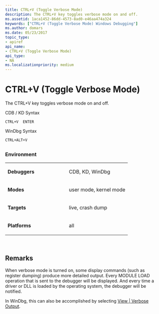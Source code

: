 ```yaml
---
title: CTRL+V (Toggle Verbose Mode)
description: The CTRL+V key toggles verbose mode on and off.
ms.assetid: 1aca1452-86dd-4573-8ad0-e46aa474a324
keywords: ["CTRL+V (Toggle Verbose Mode) Windows Debugging"]
ms.author: domars
ms.date: 05/23/2017
topic_type:
- apiref
api_name:
- CTRL+V (Toggle Verbose Mode)
api_type:
- NA
ms.localizationpriority: medium
---
```


# CTRL+V (Toggle Verbose Mode)


The CTRL+V key toggles verbose mode on and off.

CDB / KD Syntax

```dbgcmd
CTRL+V  ENTER 
```

WinDbg Syntax

```dbgcmd
CTRL+ALT+V 
```

## <span id="ddk_meta_ctrl_v_dbg"></span><span id="DDK_META_CTRL_V_DBG"></span>


### <span id="Environment"></span><span id="environment"></span><span id="ENVIRONMENT"></span>Environment

<table>
<colgroup>
<col width="50%" />
<col width="50%" />
</colgroup>
<tbody>
<tr class="odd">
<td align="left"><p><strong>Debuggers</strong></p></td>
<td align="left"><p>CDB, KD, WinDbg</p></td>
</tr>
<tr class="even">
<td align="left"><p><strong>Modes</strong></p></td>
<td align="left"><p>user mode, kernel mode</p></td>
</tr>
<tr class="odd">
<td align="left"><p><strong>Targets</strong></p></td>
<td align="left"><p>live, crash dump</p></td>
</tr>
<tr class="even">
<td align="left"><p><strong>Platforms</strong></p></td>
<td align="left"><p>all</p></td>
</tr>
</tbody>
</table>

 

Remarks
-------

When verbose mode is turned on, some display commands (such as register dumping) produce more detailed output. Every MODULE LOAD operation that is sent to the debugger will be displayed. And every time a driver or DLL is loaded by the operating system, the debugger will be notified.

In WinDbg, this can also be accomplished by selecting [View | Verbose Output](view---verbose-output.md).

 

 





